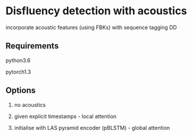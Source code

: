 # Disfluency detection with acoustics

incorporate acoustic features (using FBKs) with sequence tagging DD

## Requirements

python3.6

pytorch1.3

## Options

1. no acoustics

2. given explicit timestamps - local attention

3. initialise with LAS pyramid encoder (pBLSTM) - global attention




